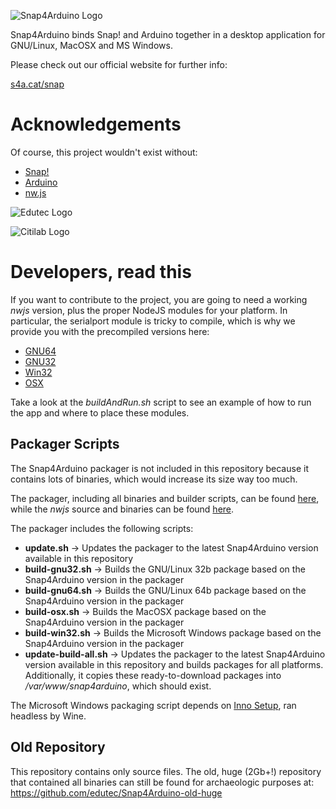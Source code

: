 ![Snap4Arduino Logo](http://s4a.cat/snap/img/logo-top.png)

Snap4Arduino binds Snap! and Arduino together in a desktop application for GNU/Linux, MacOSX and MS Windows.

Please check out our official website for further info:

[s4a.cat/snap](http://s4a.cat/snap)

Acknowledgements
================

Of course, this project wouldn't exist without:

* [Snap!](http://snap.berkeley.edu)
* [Arduino](http://arduino.org)
* [nw.js](http://nwjs.io)


![Edutec Logo](http://edutec.citilab.eu/img/logo.gif)

![Citilab Logo](http://s4a.cat/img/citilab.png)

Developers, read this
=====================
If you want to contribute to the project, you are going to need a working _nwjs_ version, plus the proper NodeJS modules for your platform. In particular, the serialport module is tricky to compile, which is why we provide you with the precompiled versions here:

* [GNU64](http://vps34736.ovh.net/snap4arduino/serialport/serialport-gnu64.tar.gz)
* [GNU32](http://vps34736.ovh.net/snap4arduino/serialport/serialport-gnu32.tar.gz)
* [Win32](http://vps34736.ovh.net/snap4arduino/serialport/serialport-win32.zip)
* [OSX](http://vps34736.ovh.net/snap4arduino/serialport/serialport-osx.zip)

Take a look at the _buildAndRun.sh_ script to see an example of how to run the app and where to place these modules.

## Packager Scripts

The Snap4Arduino packager is not included in this repository because it contains lots of binaries, which would increase its size way too much.

The packager, including all binaries and builder scripts, can be found [here](http://vps34736.ovh.net/snap4arduino/Snap4Arduino-builder.tar.gz), while the _nwjs_ source and binaries can be found [here](https://github.com/nwjs/nw.js).

The packager includes the following scripts:

* **update.sh** → Updates the packager to the latest Snap4Arduino version available in this repository
* **build-gnu32.sh** → Builds the GNU/Linux 32b package based on the Snap4Arduino version in the packager
* **build-gnu64.sh** → Builds the GNU/Linux 64b package based on the Snap4Arduino version in the packager
* **build-osx.sh** → Builds the MacOSX package based on the Snap4Arduino version in the packager
* **build-win32.sh** → Builds the Microsoft Windows package based on the Snap4Arduino version in the packager
* **update-build-all.sh** → Updates the packager to the latest Snap4Arduino version available in this repository and builds packages for all platforms. Additionally, it copies these ready-to-download packages into _/var/www/snap4arduino_, which should exist.

The Microsoft Windows packaging script depends on [Inno Setup](http://www.jrsoftware.org/isinfo.php), ran headless by Wine.

## Old Repository

This repository contains only source files. The old, huge (2Gb+!) repository that contained all binaries can still be found for archaeologic purposes at: https://github.com/edutec/Snap4Arduino-old-huge

